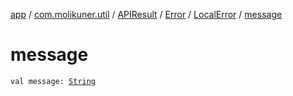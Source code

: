 [app](../../../../index.md) / [com.molikuner.util](../../../index.md) / [APIResult](../../index.md) / [Error](../index.md) / [LocalError](index.md) / [message](./message.md)

# message

`val message: `[`String`](https://kotlinlang.org/api/latest/jvm/stdlib/kotlin/-string/index.html)